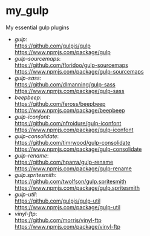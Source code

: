 # my_gulp  
My essential gulp plugins  

- *gulp*:  
https://github.com/gulpjs/gulp  
https://www.npmjs.com/package/gulp  
- *gulp-sourcemaps*:  
https://github.com/floridoo/gulp-sourcemaps  
https://www.npmjs.com/package/gulp-sourcemaps  
- *gulp-sass*:  
https://github.com/dlmanning/gulp-sass  
https://www.npmjs.com/package/gulp-sass  
- *beepbeep*:  
https://github.com/feross/beepbeep  
https://www.npmjs.com/package/beepbeep  
- *gulp-iconfont*:  
https://github.com/nfroidure/gulp-iconfont  
https://www.npmjs.com/package/gulp-iconfont  
- *gulp-consolidate*:  
https://github.com/timrwood/gulp-consolidate  
https://www.npmjs.com/package/gulp-consolidate  
- *gulp-rename*:  
https://github.com/hparra/gulp-rename  
https://www.npmjs.com/package/gulp-rename  
- *gulp.spritesmith*:  
https://github.com/twolfson/gulp.spritesmith  
https://www.npmjs.com/package/gulp.spritesmith  
- *gulp-util*:  
https://github.com/gulpjs/gulp-util  
https://www.npmjs.com/package/gulp-util  
- *vinyl-ftp*:  
https://github.com/morris/vinyl-ftp  
https://www.npmjs.com/package/vinyl-ftp  
